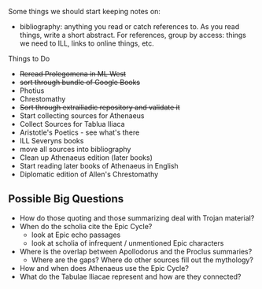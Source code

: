 Some things we should start keeping notes on:

- bibliography:  anything you read or catch references to.  As you read
things, write a short abstract.  For references, group by access:  things
we need to ILL, links to online things, etc.


Things to Do
- ~~Reread Prolegomena in ML West~~
- ~~sort through bundle of Google Books~~
- Photius
- Chrestomathy
- ~~Sort through extrailiadic repository and validate it~~
- Start collecting sources for Athenaeus
- Collect Sources for Tablua Iliaca
- Aristotle's Poetics - see what's there
- ILL Severyns books
- move all sources into bibliography
- Clean up Athenaeus edition (later books)
- Start reading later books of Athenaeus in English
- Diplomatic edition of Allen's Chrestomathy


## Possible Big Questions ##
- How do those quoting and those summarizing deal with Trojan material?
- When do the scholia cite the Epic Cycle?
  * look at Epic echo passages
  * look at scholia of infrequent / unmentioned Epic characters
- Where is the overlap between Apollodorus and the Proclus summaries?
  * Where are the gaps? Where do other sources fill out the mythology?
- How and when does Athenaeus use the Epic Cycle?
- What do the Tabulae Iliacae represent and how are they connected?
